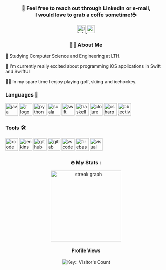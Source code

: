 <div align="center">
  <h3 align="center">📩 Feel free to reach out through LinkedIn or e-mail,<br> I would love to grab a coffe sometime!☕️</h3>
  <a href="https://www.linkedin.com/in/axel-langenskiöld-33185a223" target="_blank">
    <img src="https://img.shields.io/static/v1?message=LinkedIn&logo=linkedin&label=&color=0077B5&logoColor=white&labelColor=&style=for-the-badge" height="25" alt="linkedin logo" />
  </a>
  <a href="mailto:axel@langenskiold.se" target="_blank">
    <img src="https://img.shields.io/static/v1?message=Gmail&logo=gmail&label=&color=0078D4&logoColor=white&labelColor=&style=for-the-badge" height="25" alt="gmail logo" />
  </a>
</div>

<h3 align="center">👩‍💻  About Me</h3>

<p align="left">🏫 Studying Computer Science and Engineering at LTH.</p>
<p align="left">📕 I'm currently really excited about programming iOS applications in Swift and SwiftUI</p>
<p align="left">🏌️‍♂ In my spare time I enjoy playing golf, skiing and icehockey.</p>

<h3 align="left">Languages 🔨</h3>

<div align="left">
  <img src="https://cdn.jsdelivr.net/gh/devicons/devicon/icons/java/java-original.svg" height="40" length="40" alt="java logo" />
  <img src="https://cdn.jsdelivr.net/gh/devicons/devicon/icons/r/r-original.svg" height="40" length="40" alt="r logo" />
  <img src="https://cdn.jsdelivr.net/gh/devicons/devicon/icons/python/python-original.svg" height="40" length="40" alt="python logo" />
  <img src="https://cdn.jsdelivr.net/gh/devicons/devicon/icons/scala/scala-original.svg" height="40" length="40" alt="scala logo" />
  <img src="https://cdn.jsdelivr.net/gh/devicons/devicon/icons/swift/swift-original.svg" height="40" length="40" alt="swift logo" />
  <img src="https://cdn.jsdelivr.net/gh/devicons/devicon/icons/haskell/haskell-original.svg" height="40" length="40" alt="haskell logo" />
  <img src="https://cdn.jsdelivr.net/gh/devicons/devicon/icons/clojure/clojure-original.svg" height="40" length="40" alt="clojure logo" />
  <img src="https://cdn.jsdelivr.net/gh/devicons/devicon/icons/csharp/csharp-original.svg" height="40" length="40" alt="csharp logo" />
  <img src="https://cdn.jsdelivr.net/gh/devicons/devicon/icons/objectivec/objectivec-plain.svg" height="40" length="40" alt="objective-c logo" />
</div>

<h3 align="left">Tools 🛠️</h3>

<div align="left">
  <img src="https://cdn.jsdelivr.net/gh/devicons/devicon/icons/xcode/xcode-original.svg" height="40" alt="xcode logo" />
  <img src="https://cdn.jsdelivr.net/gh/devicons/devicon/icons/jenkins/jenkins-original.svg" height="40" alt="jenkins logo" />
  <img src="https://cdn.jsdelivr.net/gh/devicons/devicon/icons/github/github-original.svg" height="40" alt="github logo" />
  <img src="https://cdn.jsdelivr.net/gh/devicons/devicon/icons/gitlab/gitlab-original.svg" height="40" alt="gitlab logo" />
  <img src="https://cdn.jsdelivr.net/gh/devicons/devicon/icons/vscode/vscode-original.svg" height="40" alt="vscode logo" />
  <img src="https://cdn.jsdelivr.net/gh/devicons/devicon/icons/firebase/firebase-original.svg" height="40" alt="firebase logo" />
  <img src="https://cdn.jsdelivr.net/gh/devicons/devicon/icons/visualstudio/visualstudio-original.svg" height="40" alt="visual studio logo" />
</div>

<div align="center">
  <h3 align="center">🔥   My Stats :</h3>
  
  <div align="center">
    <img src="https://streak-stats.demolab.com?user=axellangenskiold&locale=en&mode=daily&theme=dark&hide_border=false&border_radius=5&order=3" height="220" alt="streak graph"  />
  </div>
  
  <div align="center">
    <h4>Profile Views</h4> 
    <img src="https://profile-counter.deno.dev/:yourkey:/count.svg" alt="Key:: Visitor's Count" />
  </div>
</div>
